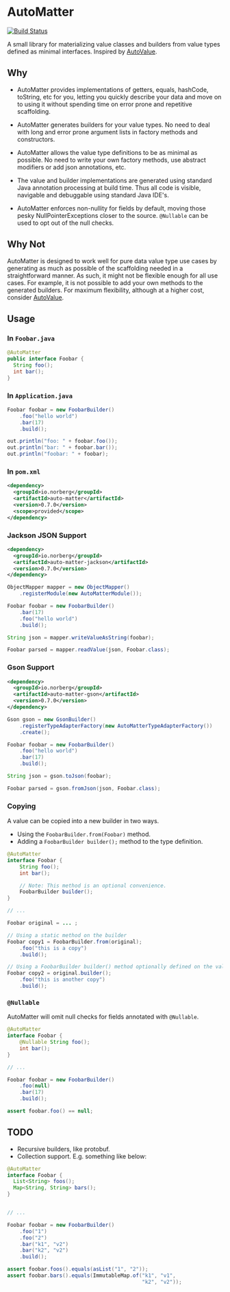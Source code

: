 AutoMatter
==========

[![Build Status](https://travis-ci.org/danielnorberg/auto-matter.svg?branch=master)](https://travis-ci.org/danielnorberg/auto-matter)

A small library for materializing value classes and builders from value types defined as minimal
interfaces. Inspired by [AutoValue](https://github.com/google/auto/tree/master/value).

Why
---
* AutoMatter provides implementations of getters, equals, hashCode, toString, etc for you,
  letting you quickly describe your data and move on to using it without spending time on error
  prone and repetitive scaffolding.

* AutoMatter generates builders for your value types. No need to deal with long and error prone
  argument lists in factory methods and constructors.

* AutoMatter allows the value type definitions to be as minimal as possible. No need to write your
  own factory methods, use abstract modifiers or add json annotations, etc.

* The value and builder implementations are generated using standard Java annotation processing at
  build time. Thus all code is visible, navigable and debuggable using standard Java IDE's.

* AutoMatter enforces non-nullity for fields by default, moving those pesky NullPointerExceptions
  closer to the source. `@Nullable` can be used to opt out of the null checks.

Why Not
-------
AutoMatter is designed to work well for pure data value type use cases by generating as much as
possible of the scaffolding needed in a straightforward manner. As such, it might not be flexible
enough for all use cases. For example, it is not possible to add your own methods to the generated
builders. For maximum flexibility, although at a higher cost, consider
[AutoValue](https://github.com/google/auto/tree/master/value).

Usage
-----

### In `Foobar.java`

```java
@AutoMatter
public interface Foobar {
  String foo();
  int bar();
}
```

### In `Application.java`

```java
Foobar foobar = new FoobarBuilder()
    .foo("hello world")
    .bar(17)
    .build();

out.println("foo: " + foobar.foo());
out.println("bar: " + foobar.bar());
out.println("foobar: " + foobar);
```

### In `pom.xml`

```xml
<dependency>
  <groupId>io.norberg</groupId>
  <artifactId>auto-matter</artifactId>
  <version>0.7.0</version>
  <scope>provided</scope>
</dependency>
```

### Jackson JSON Support

```xml
<dependency>
  <groupId>io.norberg</groupId>
  <artifactId>auto-matter-jackson</artifactId>
  <version>0.7.0</version>
</dependency>
```

```java
ObjectMapper mapper = new ObjectMapper()
    .registerModule(new AutoMatterModule());

Foobar foobar = new FoobarBuilder()
    .bar(17)
    .foo("hello world")
    .build();

String json = mapper.writeValueAsString(foobar);

Foobar parsed = mapper.readValue(json, Foobar.class);
```

### Gson Support

```xml
<dependency>
  <groupId>io.norberg</groupId>
  <artifactId>auto-matter-gson</artifactId>
  <version>0.7.0</version>
</dependency>
```

```java
Gson gson = new GsonBuilder()
    .registerTypeAdapterFactory(new AutoMatterTypeAdapterFactory())
    .create();

Foobar foobar = new FoobarBuilder()
    .foo("hello world")
    .bar(17)
    .build();

String json = gson.toJson(foobar);

Foobar parsed = gson.fromJson(json, Foobar.class);
```

### Copying

A value can be copied into a new builder in two ways.

* Using the `FoobarBuilder.from(Foobar)` method.
* Adding a `FoobarBuilder builder();` method to the type definition.

```java
@AutoMatter
interface Foobar {
    String foo();
    int bar();

    // Note: This method is an optional convenience.
    FoobarBuilder builder();
}

// ...

Foobar original = ... ;

// Using a static method on the builder
Foobar copy1 = FoobarBuilder.from(original);
    .foo("this is a copy")
    .build();

// Using a FoobarBuilder builder() method optionally defined on the value type
Foobar copy2 = original.builder();
    .foo("this is another copy")
    .build();
```

### `@Nullable`

AutoMatter will omit null checks for fields annotated with `@Nullable`.

```java
@AutoMatter
interface Foobar {
    @Nullable String foo();
    int bar();
}

// ...

Foobar foobar = new FoobarBuilder()
    .foo(null)
    .bar(17)
    .build();

assert foobar.foo() == null;
```


TODO
----

* Recursive builders, like protobuf.
* Collection support. E.g. something like below:

```java
@AutoMatter
interface Foobar {
  List<String> foos();
  Map<String, String> bars();
}


// ...

Foobar foobar = new FoobarBuilder()
    .foo("1")
    .foo("2")
    .bar("k1", "v2")
    .bar("k2", "v2")
    .build();

assert foobar.foos().equals(asList("1", "2"));
assert foobar.bars().equals(ImmutableMap.of("k1", "v1",
                                            "k2", "v2"));
```
